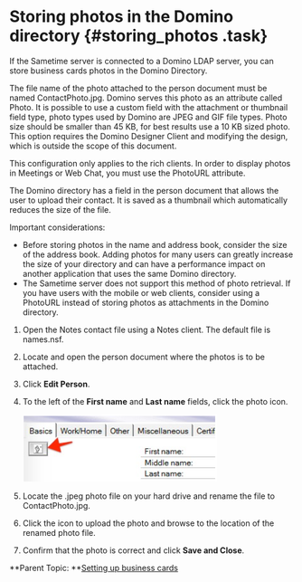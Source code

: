 # Storing photos in the Domino directory {#storing_photos .task}

If the Sametime server is connected to a Domino LDAP server, you can store business cards photos in the Domino Directory.

The file name of the photo attached to the person document must be named ContactPhoto.jpg. Domino serves this photo as an attribute called Photo. It is possible to use a custom field with the attachment or thumbnail field type, photo types used by Domino are JPEG and GIF file types. Photo size should be smaller than 45 KB, for best results use a 10 KB sized photo. This option requires the Domino Designer Client and modifying the design, which is outside the scope of this document.

This configuration only applies to the rich clients. In order to display photos in Meetings or Web Chat, you must use the PhotoURL attribute.

The Domino directory has a field in the person document that allows the user to upload their contact. It is saved as a thumbnail which automatically reduces the size of the file.

Important considerations:

-   Before storing photos in the name and address book, consider the size of the address book. Adding photos for many users can greatly increase the size of your directory and can have a performance impact on another application that uses the same Domino directory.
-   The Sametime server does not support this method of photo retrieval. If you have users with the mobile or web clients, consider using a PhotoURL instead of storing photos as attachments in the Domino directory.

1.  Open the Notes contact file using a Notes client. The default file is names.nsf.

2.  Locate and open the person document where the photos is to be attached.

3.  Click **Edit Person**.

4.  To the left of the **First name** and **Last name** fields, click the photo icon.

    ![](Images/storing_imgs.png)

5.  Locate the .jpeg photo file on your hard drive and rename the file to ContactPhoto.jpg.

6.  Click the icon to upload the photo and browse to the location of the renamed photo file.

7.  Confirm that the photo is correct and click **Save and Close**.


**Parent Topic: **[Setting up business cards](admin_st_buscard.md)

